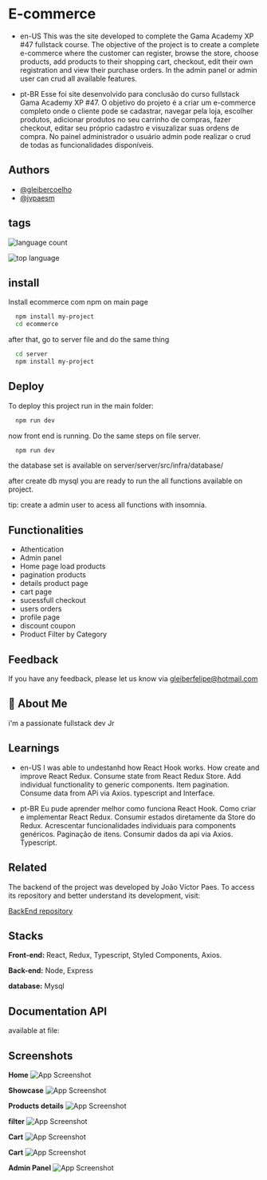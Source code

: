 
# E-commerce

- en-US
This was the site developed to complete the Gama Academy XP #47 fullstack course. The objective of the project is to create a complete e-commerce where the customer can register, browse the store, choose products, add products to their shopping cart, checkout, edit their own registration and view their purchase orders. In the admin panel or admin user can crud all available features.

- pt-BR
Esse foi site desenvolvido para conclusão do curso fullstack Gama Academy XP #47. O objetivo do projeto é a criar um e-commerce completo onde o cliente pode se cadastrar, navegar pela loja, escolher produtos, adicionar produtos no seu carrinho de compras, fazer checkout, editar seu próprio cadastro e visuzalizar suas ordens de compra. No painel administrador o usuário admin pode realizar o crud de todas as funcionalidades disponíveis.




## Authors

- [@gleibercoelho](https://www.github.com/octokatherine)
 - [@jvpaesm](https://github.com/jvpaesm)
 

## tags



![language count](https://img.shields.io/github/languages/count/gleibercoelho/Gama-XP-47-final?style=for-the-badge)

![top language](https://img.shields.io/github/languages/top/gleibercoelho/Gama-XP-47-final)


## install

Install ecommerce com npm on main page

```bash
  npm install my-project
  cd ecommerce
```
after that, go to server file and do the same thing

```bash
  cd server
  npm install my-project  
```
## Deploy

To deploy this project run in the main folder:

```bash
  npm run dev
```

now front end is running. Do the same steps on file server.

```bash
  npm run dev
```

the database set is available on server/server/src/infra/database/

after create db mysql you are ready to run the all functions available on project.

tip: create a admin user to acess all functions with insomnia.
## Functionalities

- Athentication
- Admin panel
- Home page load products
- pagination products 
- details product page
- cart page
- sucessfull checkout
- users orders
- profile page
- discount coupon
- Product Filter by Category
## Feedback

If you have any feedback, please let us know via gleiberfelipe@hotmail.com


## 🚀 About Me
i'm a passionate fullstack dev Jr
## Learnings

- en-US
I was able to undestanhd how React Hook works. How create and improve React Redux. Consume state from React Redux Store. Add individual functionality to generic components. Item pagination. Consume data from APi via Axios. typescript and Interface.

- pt-BR
Eu pude aprender melhor como funciona React Hook. Como criar e implementar React Redux. Consumir estados diretamente da Store do Redux. Acrescentar funcionalidades individuais para components genéricos. Paginação de itens. Consumir dados da api via Axios. Typescript. 

## Related


The backend of the project was developed by João Víctor Paes. To access its repository and better understand its development, visit:

[BackEnd repository](https://github.com/jvpaesm/ecommerce)


## Stacks

**Front-end:** React, Redux, Typescript, Styled Components, Axios.

**Back-end:** Node, Express

**database:** Mysql


## Documentation API

available at file:

## Screenshots

**Home**
![App Screenshot](https://github.com/gleibercoelho/Gama-XP-47-final/blob/master/src/assets/Screenshot/home.png)

**Showcase**
![App Screenshot](https://github.com/gleibercoelho/Gama-XP-47-final/blob/master/src/assets/Screenshot/showcase.png)

**Products details**
![App Screenshot](https://github.com/gleibercoelho/Gama-XP-47-final/blob/master/src/assets/Screenshot/product%20details.png)

**filter**
![App Screenshot](https://github.com/gleibercoelho/Gama-XP-47-final/blob/master/src/assets/Screenshot/filter.png)

**Cart**
![App Screenshot](https://github.com/gleibercoelho/Gama-XP-47-final/blob/master/src/assets/Screenshot/cart.png)

**Cart**
![App Screenshot](https://github.com/gleibercoelho/Gama-XP-47-final/blob/master/src/assets/Screenshot/cart.png)

**Admin Panel**
![App Screenshot](https://github.com/gleibercoelho/Gama-XP-47-final/blob/master/src/assets/Screenshot/admin.png)
